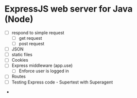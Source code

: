 ExpressJS  web server for Java (Node)
=====================================

* [ ] respond to simple request
  * [ ] get request
  * [ ] post request
* [ ] JSON
* [ ] static files
* [ ] Cookies
* [ ] Express middleware (app.use)
  * [ ] Enforce user is logged in
* [ ] Routes
* [ ] Testing Express code - Supertest with Superagent
* 
